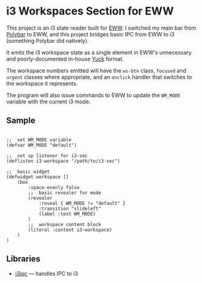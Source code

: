 
# i3 Workspaces Section for EWW

This project is an i3 state reader built for [EWW](https://github.com/elkowar/eww).
I switched my main bar from [Polybar](https://github.com/polybar/polybar) to EWW,
and this project bridges basic IPC from EWW to i3 (something Polybar did natively).

It emits the i3 workspace state as a single element in EWW's unnecessary and
poorly-documented in-house [Yuck](https://elkowar.github.io/eww/configuration.html)
format.

The workspace numbers emitted will have the `ws-btn` class, `focused` and
`urgent` classes where appropriate, and an `onclick` handler that switches to the
workspace it represents.

The program will also issue commands to EWW to update the `WM_MODE` variable with
the current i3 mode.

## Sample

```yuck

;;	set WM_MODE variable
(defvar WM_MODE "default")

;;	set up listener for i3-sec
(deflisten i3-workspace "/path/to/i3-sec")

;;	basic widget
(defwidget workspace []
	(box
		:space-evenly false
		;;	basic revealer for mode
		(revealer
			:reveal { WM_MODE != "default" }
			:transition "slideleft"
			(label :text WM_MODE)
		)
		;;	workspace content block
		(literal :content i3-workspace)
	)
)

```

## Libraries

- [i3ipc](https://crates.io/crates/i3ipc) — handles IPC to i3

